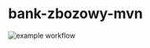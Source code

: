 # bank-zbozowy-mvn
![example workflow](https://github.com/Ruscondil/bank-zbozowy-mvn/actions/workflows/ci.yml/badge.svg)
